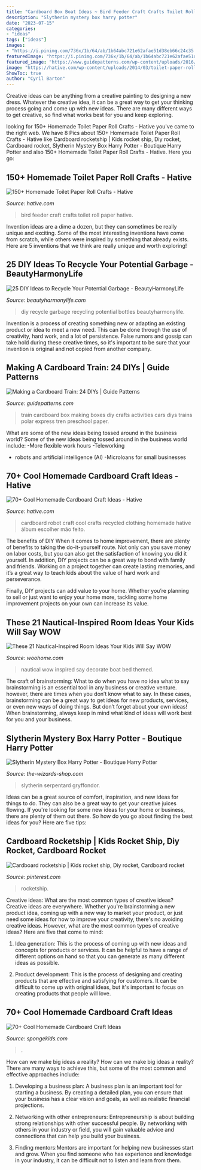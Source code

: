 ```yaml
---
title: "Cardboard Box Boat Ideas ~ Bird Feeder Craft Crafts Toilet Roll Paper Hative"
description: "Slytherin mystery box harry potter"
date: "2023-07-15"
categories:
- "ideas"
tags: ["ideas"]
images:
- "https://i.pinimg.com/736x/1b/64/ab/1b64abc721e62afae51d38eb66c24c35.jpg"
featuredImage: "https://i.pinimg.com/736x/1b/64/ab/1b64abc721e62afae51d38eb66c24c35.jpg"
featured_image: "https://www.guidepatterns.com/wp-content/uploads/2016/04/Cardboard-Box-Train.jpg"
image: "https://hative.com/wp-content/uploads/2014/03/toilet-paper-roll-crafts/66-bird-feeder-craft.jpg"
ShowToc: true
author: "Cyril Barton"
---
```



Creative ideas can be anything from a creative painting to designing a new dress. Whatever the creative idea, it can be a great way to get your thinking process going and come up with new ideas. There are many different ways to get creative, so find what works best for you and keep exploring.

	

		
looking for 150+ Homemade Toilet Paper Roll Crafts - Hative you've came to the right web. We have 8 Pics about 150+ Homemade Toilet Paper Roll Crafts - Hative like Cardboard rocketship | Kids rocket ship, Diy rocket, Cardboard rocket, Slytherin Mystery Box Harry Potter - Boutique Harry Potter and also 150+ Homemade Toilet Paper Roll Crafts - Hative. Here you go:
		
    
## 150+ Homemade Toilet Paper Roll Crafts - Hative

<img loading=lazy src="https://hative.com/wp-content/uploads/2014/03/toilet-paper-roll-crafts/66-bird-feeder-craft.jpg" onerror="this.onerror=null;this.src='https://tse4.mm.bing.net/th?id=OIP.dx2pqdGfTdUlYlv6eYLy6QHaJY&amp;pid=15.1';" alt="150+ Homemade Toilet Paper Roll Crafts - Hative">

_Source: hative.com_

>bird feeder craft crafts toilet roll paper hative. 

	

Invention ideas are a dime a dozen, but they can sometimes be really unique and exciting. Some of the most interesting inventions have come from scratch, while others were inspired by something that already exists. Here are 5 inventions that we think are really unique and worth exploring!

    
## 25 DIY Ideas To Recycle Your Potential Garbage - BeautyHarmonyLife

<img loading=lazy src="https://beautyharmonylife.com/wp-content/uploads/2013/07/538239_307348762721116_73864961_n.jpg" onerror="this.onerror=null;this.src='https://tse4.mm.bing.net/th?id=OIP.5uqLu7hL7TU6VDEft_8MLgHaJ4&amp;pid=15.1';" alt="25 DIY Ideas to Recycle Your Potential Garbage - BeautyHarmonyLife">

_Source: beautyharmonylife.com_

>diy recycle garbage recycling potential bottles beautyharmonylife. 

	

Invention is a process of creating something new or adapting an existing product or idea to meet a new need. This can be done through the use of creativity, hard work, and a lot of persistence. False rumors and gossip can take hold during these creative times, so it's important to be sure that your invention is original and not copied from another company.

    
## Making A Cardboard Train: 24 DIYs | Guide Patterns

<img loading=lazy src="https://www.guidepatterns.com/wp-content/uploads/2016/04/Cardboard-Box-Train.jpg" onerror="this.onerror=null;this.src='https://tse4.mm.bing.net/th?id=OIP.XwSv5Z-562PDIwtRxqoE-wHaFj&amp;pid=15.1';" alt="Making a Cardboard Train: 24 DIYs | Guide Patterns">

_Source: guidepatterns.com_

>train cardboard box making boxes diy crafts activities cars diys trains polar express tren preschool paper. 

	

What are some of the new ideas being tossed around in the business world?
Some of the new ideas being tossed around in the business world include: 
-More flexible work hours 
-Teleworking 
- robots and artificial intelligence (AI) 
-Microloans for small businesses

    
## 70+ Cool Homemade Cardboard Craft Ideas - Hative

<img loading=lazy src="https://hative.com/wp-content/uploads/2014/04/cardboard-crafts/5-cardboard-robot-clothing.jpg" onerror="this.onerror=null;this.src='https://tse1.mm.bing.net/th?id=OIP.5tsWEVO7oFMdJ-fHssQdjwHaJ4&amp;pid=15.1';" alt="70+ Cool Homemade Cardboard Craft Ideas - Hative">

_Source: hative.com_

>cardboard robot craft cool crafts recycled clothing homemade hative álbum escolher mão feito. 

	

The benefits of DIY
When it comes to home improvement, there are plenty of benefits to taking the do-it-yourself route. Not only can you save money on labor costs, but you can also get the satisfaction of knowing you did it yourself.
In addition, DIY projects can be a great way to bond with family and friends. Working on a project together can create lasting memories, and it’s a great way to teach kids about the value of hard work and perseverance.

Finally, DIY projects can add value to your home. Whether you’re planning to sell or just want to enjoy your home more, tackling some home improvement projects on your own can increase its value.

    
## These 21 Nautical-Inspired Room Ideas Your Kids Will Say WOW

<img loading=lazy src="http://www.woohome.com/wp-content/uploads/2017/05/nautical-themed-kids-room-10.jpg" onerror="this.onerror=null;this.src='https://tse4.mm.bing.net/th?id=OIP.gcUcOJmxbXer9XZWEM4duQHaLG&amp;pid=15.1';" alt="These 21 Nautical-Inspired Room Ideas Your Kids Will Say WOW">

_Source: woohome.com_

>nautical wow inspired say decorate boat bed themed. 

	

The craft of brainstorming: What to do when you have no idea what to say
brainstorming is an essential tool in any business or creative venture. however, there are times when you don’t know what to say. In these cases, brainstorming can be a great way to get ideas for new products, services, or even new ways of doing things. But don’t forget about your own ideas! When brainstorming, always keep in mind what kind of ideas will work best for you and your business.

    
## Slytherin Mystery Box Harry Potter - Boutique Harry Potter

<img loading=lazy src="https://the-wizards-shop.com/388-thickbox_default/slytherin-mystery-box-harry-potter.jpg" onerror="this.onerror=null;this.src='https://tse3.mm.bing.net/th?id=OIP.yxT51jdlKvmwMTG9fPI57AHaId&amp;pid=15.1';" alt="Slytherin Mystery Box Harry Potter - Boutique Harry Potter">

_Source: the-wizards-shop.com_

>slytherin serpentard gryffondor. 

	

Ideas can be a great source of comfort, inspiration, and new ideas for things to do. They can also be a great way to get your creative juices flowing. If you're looking for some new ideas for your home or business, there are plenty of them out there. So how do you go about finding the best ideas for you? Here are five tips: 

    
## Cardboard Rocketship | Kids Rocket Ship, Diy Rocket, Cardboard Rocket

<img loading=lazy src="https://i.pinimg.com/736x/1b/64/ab/1b64abc721e62afae51d38eb66c24c35.jpg" onerror="this.onerror=null;this.src='https://tse2.mm.bing.net/th?id=OIP.P2fdzot7dQle6PPK1yDJ0QHaLH&amp;pid=15.1';" alt="Cardboard rocketship | Kids rocket ship, Diy rocket, Cardboard rocket">

_Source: pinterest.com_

>rocketship. 

	

Creative ideas: What are the most common types of creative ideas?
Creative ideas are everywhere. Whether you're brainstorming a new product idea, coming up with a new way to market your product, or just need some ideas for how to improve your creativity, there's no avoiding creative ideas. However, what are the most common types of creative ideas? Here are five that come to mind: 
1. Idea generation: This is the process of coming up with new ideas and concepts for products or services. It can be helpful to have a range of different options on hand so that you can generate as many different ideas as possible.

2. Product development: This is the process of designing and creating products that are effective and satisfying for customers. It can be difficult to come up with original ideas, but it's important to focus on creating products that people will love.


    
## 70+ Cool Homemade Cardboard Craft Ideas

<img loading=lazy src="https://spongekids.com/wp-content/uploads/2014/04/cardboard-crafts/3-diy-cardboard-guitar.jpg" onerror="this.onerror=null;this.src='https://tse3.mm.bing.net/th?id=OIP.4GTcjW7jxPBf6ek8VoEF3wHaJ1&amp;pid=15.1';" alt="70+ Cool Homemade Cardboard Craft Ideas">

_Source: spongekids.com_

>. 

	

How can we make big ideas a reality?
How can we make big ideas a reality? There are many ways to achieve this, but some of the most common and effective approaches include:
1. Developing a business plan: A business plan is an important tool for starting a business. By creating a detailed plan, you can ensure that your business has a clear vision and goals, as well as realistic financial projections.

2. Networking with other entrepreneurs: Entrepreneurship is about building strong relationships with other successful people. By networking with others in your industry or field, you will gain valuable advice and connections that can help you build your business.

3. Finding mentors:Mentors are important for helping new businesses start and grow. When you find someone who has experience and knowledge in your industry, it can be difficult not to listen and learn from them.


